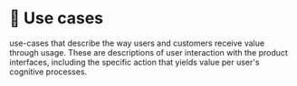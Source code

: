 # 🤳 Use cases

use-cases that describe the way users and customers receive value through usage. These are descriptions of user interaction with the product interfaces, including the specific action that yields value per user's cognitive processes.

